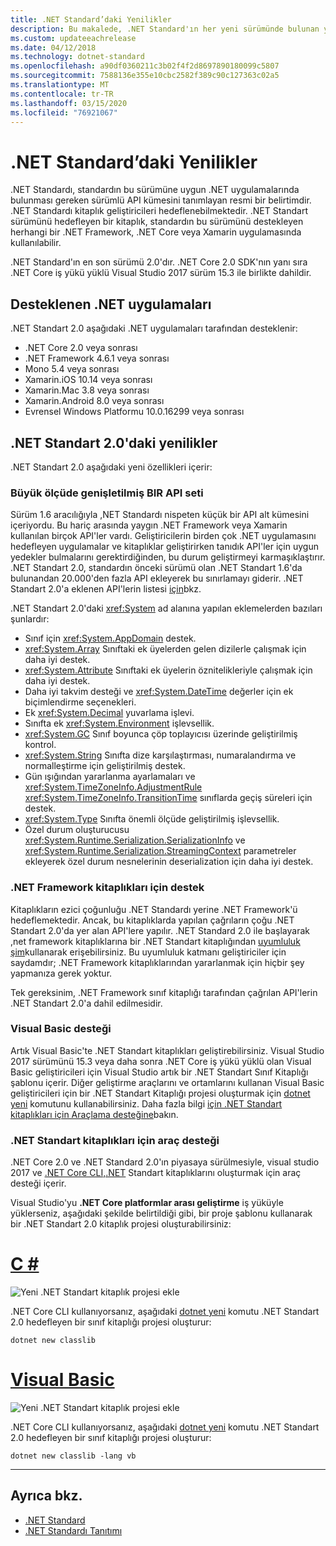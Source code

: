```yaml
---
title: .NET Standard’daki Yenilikler
description: Bu makalede, .NET Standard'ın her yeni sürümünde bulunan yeni özellikler ve geliştirmeler özetlenmiştir.
ms.custom: updateeachrelease
ms.date: 04/12/2018
ms.technology: dotnet-standard
ms.openlocfilehash: a90df0360211c3b02f4f2d8697890180099c5807
ms.sourcegitcommit: 7588136e355e10cbc2582f389c90c127363c02a5
ms.translationtype: MT
ms.contentlocale: tr-TR
ms.lasthandoff: 03/15/2020
ms.locfileid: "76921067"
---
```

# <a name="whats-new-in-the-net-standard"></a>.NET Standard’daki Yenilikler

.NET Standardı, standardın bu sürümüne uygun .NET uygulamalarında bulunması gereken sürümlü API kümesini tanımlayan resmi bir belirtimdir. .NET Standardı kitaplık geliştiricileri hedeflenebilmektedir. .NET Standart sürümünü hedefleyen bir kitaplık, standardın bu sürümünü destekleyen herhangi bir .NET Framework, .NET Core veya Xamarin uygulamasında kullanılabilir.

.NET Standard'ın en son sürümü 2.0'dır. .NET Core 2.0 SDK'nın yanı sıra .NET Core iş yükü yüklü Visual Studio 2017 sürüm 15.3 ile birlikte dahildir.

## <a name="supported-net-implementations"></a>Desteklenen .NET uygulamaları

.NET Standart 2.0 aşağıdaki .NET uygulamaları tarafından desteklenir:

- .NET Core 2.0 veya sonrası
- .NET Framework 4.6.1 veya sonrası
- Mono 5.4 veya sonrası
- Xamarin.iOS 10.14 veya sonrası
- Xamarin.Mac 3.8 veya sonrası
- Xamarin.Android 8.0 veya sonrası
- Evrensel Windows Platformu 10.0.16299 veya sonrası

## <a name="whats-new-in-the-net-standard-20"></a>.NET Standart 2.0'daki yenilikler

.NET Standart 2.0 aşağıdaki yeni özellikleri içerir:

### <a name="a-vastly-expanded-set-of-apis"></a>Büyük ölçüde genişletilmiş BIR API seti

Sürüm 1.6 aracılığıyla ,NET Standardı nispeten küçük bir API alt kümesini içeriyordu. Bu hariç arasında yaygın .NET Framework veya Xamarin kullanılan birçok API'ler vardı. Geliştiricilerin birden çok .NET uygulamasını hedefleyen uygulamalar ve kitaplıklar geliştirirken tanıdık API'ler için uygun yedekler bulmalarını gerektirdiğinden, bu durum geliştirmeyi karmaşıklaştırır. .NET Standart 2.0, standardın önceki sürümü olan .NET Standart 1.6'da bulunandan 20.000'den fazla API ekleyerek bu sınırlamayı giderir. .NET Standart 2.0'a eklenen API'lerin listesi [için](https://raw.githubusercontent.com/dotnet/standard/master/docs/versions/netstandard2.0_diff.md)bkz.

.NET Standart 2.0'daki <xref:System> ad alanına yapılan eklemelerden bazıları şunlardır:

- Sınıf için <xref:System.AppDomain> destek.
- <xref:System.Array> Sınıftaki ek üyelerden gelen dizilerle çalışmak için daha iyi destek.
- <xref:System.Attribute> Sınıftaki ek üyelerin öznitelikleriyle çalışmak için daha iyi destek.
- Daha iyi takvim desteği ve <xref:System.DateTime> değerler için ek biçimlendirme seçenekleri.
- Ek <xref:System.Decimal> yuvarlama işlevi.
- Sınıfta ek <xref:System.Environment> işlevsellik.
- <xref:System.GC> Sınıf boyunca çöp toplayıcısı üzerinde geliştirilmiş kontrol.
- <xref:System.String> Sınıfta dize karşılaştırması, numaralandırma ve normalleştirme için geliştirilmiş destek.
- Gün ışığından yararlanma ayarlamaları ve <xref:System.TimeZoneInfo.AdjustmentRule> <xref:System.TimeZoneInfo.TransitionTime> sınıflarda geçiş süreleri için destek.
- <xref:System.Type> Sınıfta önemli ölçüde geliştirilmiş işlevsellik.
- Özel durum oluşturucusu <xref:System.Runtime.Serialization.SerializationInfo> ve <xref:System.Runtime.Serialization.StreamingContext> parametreler ekleyerek özel durum nesnelerinin deserialization için daha iyi destek.

### <a name="support-for-net-framework-libraries"></a>.NET Framework kitaplıkları için destek

Kitaplıkların ezici çoğunluğu .NET Standardı yerine .NET Framework'ü hedeflemektedir. Ancak, bu kitaplıklarda yapılan çağrıların çoğu .NET Standart 2.0'da yer alan API'lere yapılır. .NET Standard 2.0 ile başlayarak ,net framework kitaplıklarına bir .NET Standart kitaplığından [uyumluluk şim](https://github.com/dotnet/standard/blob/master/docs/planning/netstandard-2.0/README.md#assembly-unification)kullanarak erişebilirsiniz. Bu uyumluluk katmanı geliştiriciler için saydamdır; .NET Framework kitaplıklarından yararlanmak için hiçbir şey yapmanıza gerek yoktur.

Tek gereksinim, .NET Framework sınıf kitaplığı tarafından çağrılan API'lerin .NET Standart 2.0'a dahil edilmesidir.

### <a name="support-for-visual-basic"></a>Visual Basic desteği

Artık Visual Basic'te .NET Standart kitaplıkları geliştirebilirsiniz. Visual Studio 2017 sürümünü 15.3 veya daha sonra .NET Core iş yükü yüklü olan Visual Basic geliştiricileri için Visual Studio artık bir .NET Standart Sınıf Kitaplığı şablonu içerir. Diğer geliştirme araçlarını ve ortamlarını kullanan Visual Basic geliştiricileri için bir .NET Standart Kitaplığı projesi oluşturmak için [dotnet yeni](../../core/tools/dotnet-new.md) komutunu kullanabilirsiniz. Daha fazla bilgi [için .NET Standart kitaplıkları için Araçlama desteğine](#tooling-support-for-net-standard-libraries)bakın.

### <a name="tooling-support-for-net-standard-libraries"></a>.NET Standart kitaplıkları için araç desteği

.NET Core 2.0 ve .NET Standard 2.0'ın piyasaya sürülmesiyle, visual studio 2017 ve [.NET Core CLI,.NET](../../core/tools/index.md) Standart kitaplıklarını oluşturmak için araç desteği içerir.

Visual Studio'yu **.NET Core platformlar arası geliştirme** iş yüküyle yüklerseniz, aşağıdaki şekilde belirtildiği gibi, bir proje şablonu kullanarak bir .NET Standart 2.0 kitaplık projesi oluşturabilirsiniz:

<!-- markdownlint-disable MD025 -->

# <a name="c"></a>[C #](#tab/csharp)

![Yeni .NET Standart kitaplık projesi ekle](./media/std-project-cs.png)

.NET Core CLI kullanıyorsanız, aşağıdaki [dotnet yeni](../../core/tools/dotnet-new.md) komutu .NET Standart 2.0 hedefleyen bir sınıf kitaplığı projesi oluşturur:

```dotnetcli
dotnet new classlib
```

# <a name="visual-basic"></a>[Visual Basic](#tab/vb)

![Yeni .NET Standart kitaplık projesi ekle](./media/std-project-vb.png)

.NET Core CLI kullanıyorsanız, aşağıdaki [dotnet yeni](../../core/tools/dotnet-new.md) komutu .NET Standart 2.0 hedefleyen bir sınıf kitaplığı projesi oluşturur:

```dotnetcli
dotnet new classlib -lang vb
```

---

## <a name="see-also"></a>Ayrıca bkz.

- [.NET Standard](../net-standard.md)
- [.NET Standardı Tanıtımı](https://devblogs.microsoft.com/dotnet/introducing-net-standard/)
